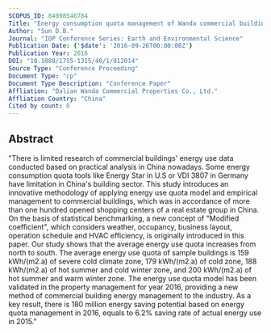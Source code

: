 ```yaml
---
SCOPUS_ID: 84998546784
Title: "Energy consumption quota management of Wanda commercial buildings in China"
Author: "Sun D.B."
Journal: "IOP Conference Series: Earth and Environmental Science"
Publication Date: {'$date': '2016-09-26T00:00:00Z'}
Publication Year: 2016
DOI: "10.1088/1755-1315/40/1/012014"
Source Type: "Conference Proceeding"
Document Type: "cp"
Document Type Description: "Conference Paper"
Affliation: "Dalian Wanda Commercial Properties Co., Ltd."
Affliation Country: "China"
Cited by count: 0
---
```


## Abstract
"There is limited research of commercial buildings' energy use data conducted based on practical analysis in China nowadays. Some energy consumption quota tools like Energy Star in U.S or VDI 3807 in Germany have limitation in China's building sector. This study introduces an innovative methodology of applying energy use quota model and empirical management to commercial buildings, which was in accordance of more than one hundred opened shopping centers of a real estate group in China. On the basis of statistical benchmarking, a new concept of \"Modified coefficient\", which considers weather, occupancy, business layout, operation schedule and HVAC efficiency, is originally introduced in this paper. Our study shows that the average energy use quota increases from north to south. The average energy use quota of sample buildings is 159 kWh/(m2.a) of severe cold climate zone, 179 kWh/(m2.a) of cold zone, 188 kWh/(m2.a) of hot summer and cold winter zone, and 200 kWh/(m2.a) of hot summer and warm winter zone. The energy use quota model has been validated in the property management for year 2016, providing a new method of commercial building energy management to the industry. As a key result, there is 180 million energy saving potential based on energy quota management in 2016, equals to 6.2% saving rate of actual energy use in 2015."
